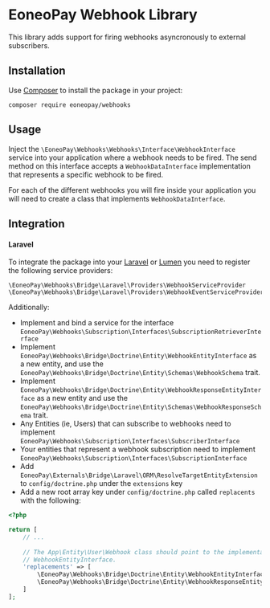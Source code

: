 # EoneoPay Webhook Library

This library adds support for firing webhooks asyncronously to external subscribers.

## Installation
Use [Composer](https://getcomposer.org/) to install the package in your project:

```
composer require eoneopay/webhooks
```

## Usage

Inject the `\EoneoPay\Webhooks\Webhooks\Interface\WebhookInterface` service into your
application where a webhook needs to be fired. The send method on this interface accepts
a `WebhookDataInterface` implementation that represents a specific webhook to be fired.

For each of the different webhooks you will fire inside your application you will need
to create a class that implements `WebhookDataInterface`.

## Integration
#### Laravel
To integrate the package into your [Laravel](https://laravel.com) or [Lumen](https://lumen.laravel.com)
you need to register the following service providers:

```
\EoneoPay\Webhooks\Bridge\Laravel\Providers\WebhookServiceProvider
\EoneoPay\Webhooks\Bridge\Laravel\Providers\WebhookEventServiceProvider
```

Additionally:

- Implement and bind a service for the interface `EoneoPay\Webhooks\Subscription\Interfaces\SubscriptionRetrieverInterface`
- Implement `EoneoPay\Webhooks\Bridge\Doctrine\Entity\WebhookEntityInterface` as
  a new entity, and use the 
  `EoneoPay\Webhooks\Bridge\Doctrine\Entity\Schemas\WebhookSchema` trait.
- Implement `EoneoPay\Webhooks\Bridge\Doctrine\Entity\WebhookResponseEntityInterface` 
  as a new entity and use the 
  `EoneoPay\Webhooks\Bridge\Doctrine\Entity\Schemas\WebhookResponseSchema` trait.
- Any Entities (ie, Users) that can subscribe to webhooks need to implement `EoneoPay\Webhooks\Subscription\Interfaces\SubscriberInterface`
- Your entities that represent a webhook subscription need to implement `EoneoPay\Webhooks\Subscription\Interfaces\SubscriptionInterface`
- Add `EoneoPay\Externals\Bridge\Laravel\ORM\ResolveTargetEntityExtension` to
  `config/doctrine.php` under the `extensions` key
- Add a new root array key under `config/doctrine.php` called `replacents` with
  the following:
```php
<?php

return [
    // ...
    
    // The App\Entity\User\Webhook class should point to the implementation of your
    // WebhookEntityInterface.
    'replacements' => [
        \EoneoPay\Webhooks\Bridge\Doctrine\Entity\WebhookEntityInterface::class => \App\Entity\User\Webhook::class,
        \EoneoPay\Webhooks\Bridge\Doctrine\Entity\WebhookResponseEntityInterface::class => \App\Entity\User\WebhookResponse::class
    ] 
];
```
